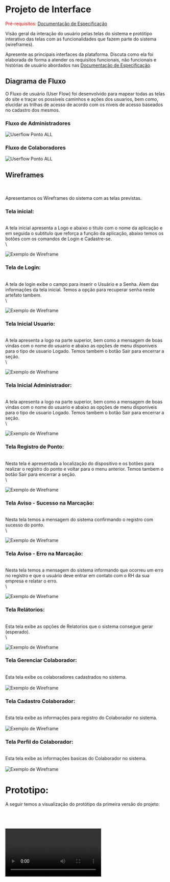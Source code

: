 
# Projeto de Interface

<span style="color:red">Pré-requisitos: <a href="2-Especificação do Projeto.md"> Documentação de Especificação</a></span>

Visão geral da interação do usuário pelas telas do sistema e protótipo interativo das telas com as funcionalidades que fazem parte do sistema (wireframes).

 Apresente as principais interfaces da plataforma. Discuta como ela foi elaborada de forma a atender os requisitos funcionais, não funcionais e histórias de usuário abordados nas <a href="2-Especificação do Projeto.md"> Documentação de Especificação</a>.

## Diagrama de Fluxo

O Fluxo de usuário (User Flow) foi desenvolvido para mapear todas as telas do site e traçar os possíveis caminhos e ações dos usuarios, bem como, elucidar as trilhas de acesso de acordo com os niveis de acesso baseados no cadastro dos mesmos. 

### Fluxo de Administradores

![Userflow Ponto ALL](img/UserFlow-ADMIN.png)

### Fluxo de Colaboradores

![Userflow Ponto ALL](img/Userflow-COLAB.png)


## Wireframes
\
\
Apresentamos os Wireframes do sistema com as telas previstas.

### Tela inicial:
\
A tela inicial apresenta a Logo e abaixo o titulo com o nome da aplicação e em seguida o subtitulo que reforça a função da aplicação, abaixo temos os botões com os comandos de Login e Cadastre-se.
\
\

![Exemplo de Wireframe](img/DNA/01%20-%20Index.png)

### Tela de Login:
\
A tela de login exibe o campo para inserir o Usuário e a Senha. Alem das informações da tela inicial. Temos a opção para recuperar senha neste artefato tambem.
\
\

![Exemplo de Wireframe](img/DNA/02%20-%20Login.png)

### Tela Inicial Usuario:
\
A tela apresenta a logo na parte superior, bem como a mensagem de boas vindas com o nome do usuario e abaixo as opções de menu disponiveis para o tipo de usuario Logado. Temos tambem o botão Sair para encerrar a seção.
\
\

![Exemplo de Wireframe](img/DNA/04%20-%20Home%20USUARIO.png)

### Tela Inicial Administrador:
\
A tela apresenta a logo na parte superior, bem como a mensagem de boas vindas com o nome do usuario e abaixo as opções de menu disponiveis para o tipo de usuario Logado. Temos tambem o botão Sair para encerrar a seção.
\
\

![Exemplo de Wireframe](img/DNA/03%20-%20Home%20ADM.png)

### Tela Registro de Ponto:
\
Nesta tela é apresentada a localização do dispositivo e os botões para realizar o registro do ponto e voltar para o menu anterior. Temos tambem o botão Sair para encerrar a seção.
\
\

![Exemplo de Wireframe](img/DNA/05%20-%20Registro%20de%20Ponto.png)

### Tela Aviso - Sucesso na Marcação:
\
Nesta tela temos a mensagem do sistema confirmando o registro com sucesso do ponto.
\
\

![Exemplo de Wireframe](img/DNA/06%20-%20Registro%20de%20Ponto%20-%20Sucesso.png)

### Tela Aviso - Erro na Marcação:
\
Nesta tela temos a mensagem do sistema informando que ocorreu um erro no registro e que o usuário deve entrar em contato com o RH da sua empresa e relatar o erro.
\
\

![Exemplo de Wireframe](img/DNA/07%20-%20Registro%20de%20Ponto%20-%20Sem%20Sucesso.png)

### Tela Relátorios:
\
Esta tela exibe as opções de Relatorios que o sistema consegue gerar (esperado).
\
\

![Exemplo de Wireframe](img/DNA/07%20-%20Relatorio.png)


### Tela Gerenciar Colaborador:
\
Esta tela exibe os colaboradores cadastrados no sistema.
\
\
![Exemplo de Wireframe](img/DNA/08%20-%20Colaboradores.png)

### Tela Cadastro Colaborador:
\
Esta tela exibe as informações para registro do Colaborador no sistema.
\
\
![Exemplo de Wireframe](img/DNA/09%20-%20Cadastro%20colab.png)

### Tela Perfil do Colaborador:
\
Esta tela exibe as informações basicas do Colaborador no sistema.
\
\
![Exemplo de Wireframe](img/DNA/10%20-%20Perfil%20usuario.png)

# Prototipo:

A seguir temos a visualização do protótipo da primeira versão do projeto:
\
\
\
\
\
<video src="https://github.com/ICEI-PUC-Minas-PMV-ADS/pmv-ads-2023-1-e3-proj-mov-t1-ponto-all/raw/main/docs/img/DNA/Ponto%20ALL2%20%E2%80%93%20Wireframe-Home-React%20-%209%20April%202023.mp4"></video>

